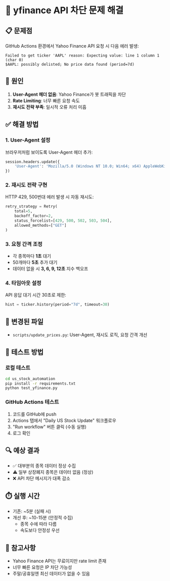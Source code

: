 # 🔧 yfinance API 차단 문제 해결

## 📋 문제점
GitHub Actions 환경에서 Yahoo Finance API 요청 시 다음 에러 발생:
```
Failed to get ticker 'AAPL' reason: Expecting value: line 1 column 1 (char 0)
$AAPL: possibly delisted; No price data found (period=7d)
```

## 🎯 원인
1. **User-Agent 헤더 없음**: Yahoo Finance가 봇 트래픽을 차단
2. **Rate Limiting**: 너무 빠른 요청 속도
3. **재시도 전략 부족**: 일시적 오류 처리 미흡

## ✅ 해결 방법

### 1. User-Agent 설정
브라우저처럼 보이도록 User-Agent 헤더 추가:
```python
session.headers.update({
    'User-Agent': 'Mozilla/5.0 (Windows NT 10.0; Win64; x64) AppleWebKit/537.36 (KHTML, like Gecko) Chrome/120.0.0.0 Safari/537.36'
})
```

### 2. 재시도 전략 구현
HTTP 429, 500번대 에러 발생 시 자동 재시도:
```python
retry_strategy = Retry(
    total=5,
    backoff_factor=2,
    status_forcelist=[429, 500, 502, 503, 504],
    allowed_methods=["GET"]
)
```

### 3. 요청 간격 조정
- 각 종목마다 **1초** 대기
- 50개마다 **5초** 추가 대기
- 데이터 없을 시 **3, 6, 9, 12초** 지수 백오프

### 4. 타임아웃 설정
API 응답 대기 시간 30초로 제한:
```python
hist = ticker.history(period="7d", timeout=30)
```

## 📝 변경된 파일
- `scripts/update_prices.py`: User-Agent, 재시도 로직, 요청 간격 개선

## 🚀 테스트 방법

### 로컬 테스트
```bash
cd us_stock_automation
pip install -r requirements.txt
python test_yfinance.py
```

### GitHub Actions 테스트
1. 코드를 GitHub에 push
2. Actions 탭에서 "Daily US Stock Update" 워크플로우
3. "Run workflow" 버튼 클릭 (수동 실행)
4. 로그 확인

## 🔍 예상 결과
- ✅ 대부분의 종목 데이터 정상 수집
- ⚠️ 일부 상장폐지 종목은 데이터 없음 (정상)
- ❌ API 차단 메시지가 대폭 감소

## ⏱️ 실행 시간
- 기존: ~5분 (실패 시)
- 개선 후: ~10-15분 (안정적 수집)
  - 종목 수에 따라 다름
  - 속도보다 안정성 우선

## 📌 참고사항
- Yahoo Finance API는 무료이지만 rate limit 존재
- 너무 빠른 요청은 IP 차단 가능성
- 주말/공휴일엔 최신 데이터가 없을 수 있음
